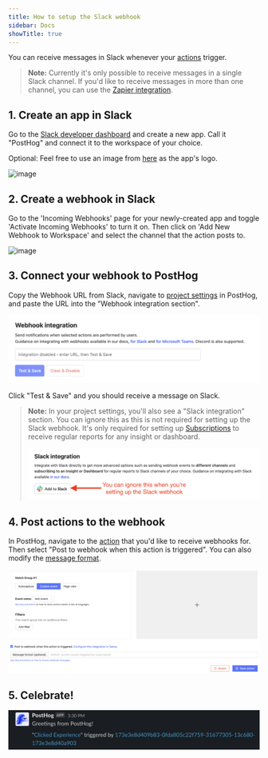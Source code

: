 ```yaml
---
title: How to setup the Slack webhook
sidebar: Docs
showTitle: true
---
```


You can receive messages in Slack whenever your [actions](/docs/user-guides/actions) trigger. 

> **Note:** Currently it's only possible to receive messages in a single Slack channel. If you'd like to receive messages in more than one channel, you can use the [Zapier integration](/apps/zapier-connector).

## 1. Create an app in Slack
Go to the [Slack developer dashboard](https://api.slack.com/apps?new_app=1) and create a new app. Call it "PostHog" and connect it to the workspace of your choice.

Optional: Feel free to use an image from [here](/media) as the app's logo.

![image](https://user-images.githubusercontent.com/53387/78574619-86939580-782a-11ea-8617-caf1ffe2783a.png)

## 2. Create a webhook in Slack
Go to the 'Incoming Webhooks' page for your newly-created app and toggle 'Activate Incoming Webhooks' to turn it on. Then click on 'Add New Webhook to Workspace' and select the channel that the action posts to.

![image](https://user-images.githubusercontent.com/53387/78574881-ec801d00-782a-11ea-9b87-8a40e49dd912.png)

## 3. Connect your webhook to PostHog
Copy the Webhook URL from Slack, navigate to [project settings](https://app.posthog.com/project/settings) in PostHog, and paste the URL into the "Webhook integration section".

![Add webhook integration](../../images/docs/webhooks/webhook-integration.png)

Click "Test & Save" and you should receive a message on Slack. 

> **Note:** In your project settings, you'll also see a "Slack integration" section. You can ignore this as this is not required for setting up the Slack webhook. It's only required for setting up [Subscriptions](/docs/data/subscriptions) to receive regular reports for any insight or dashboard.
> 
> ![Screenshot of Slack integration](../../images/docs/webhooks/slack-integration-for-subscriptions.png) 

## 4. Post actions to the webhook

In PostHog, navigate to the [action](https://app.posthog.com/data-management/actions) that you'd like to receive webhooks for. Then select "Post to webhook when this action is triggered". You can also modify the [message format](/docs/webhooks#message-formatting).

![PostHog Edit Action](../../images/post-action-slack.png)

## 5. Celebrate!

![Slack Message](../../images/slack-message.png)


